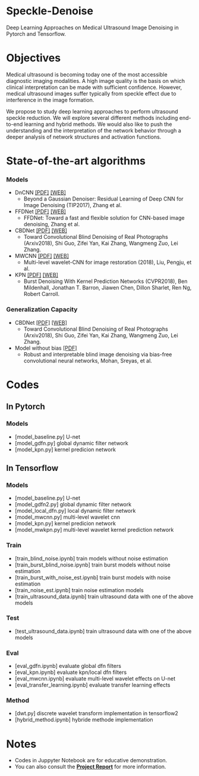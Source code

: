 # Speckle-Denoise
Deep Learning Approaches on Medical Ultrasound Image Denoising in Pytorch and Tensorflow.

# Objectives
Medical ultrasound is becoming today one of the most accessible diagnostic imaging modalities. A high image quality is the basis on which clinical interpretation can be made with sufficient confidence. However, medical ultrasound images suffer typically from speckle effect due to interference in the image formation.

We propose to study deep learning approaches to perform ultrasound speckle reduction. We will explore several different methods including end-to-end learning and hybrid methods. We would also like to push the understanding and the interpretation of the network behavior through a deeper analysis of network structures and activation functions.

# State-of-the-art algorithms
### Models
 * DnCNN [[PDF]](https://arxiv.org/pdf/1608.03981v1.pdf) [[WEB]](https://github.com/cszn/DnCNN) 
   * Beyond a Gaussian Denoiser: Residual Learning of Deep CNN for Image Denoising (TIP2017), Zhang et al.
 * FFDNet [[PDF]](https://arxiv.org/pdf/1710.04026.pdf) [[WEB]](https://github.com/cszn/FFDNet) 
   * FFDNet: Toward a fast and flexible solution for CNN-based image denoising, Zhang et al.
 * CBDNet [[PDF]](https://arxiv.org/pdf/1807.04686.pdf) [[WEB]](https://github.com/GuoShi28/CBDNet)
   *  Toward Convolutional Blind Denoising of Real Photographs (Arxiv2018), Shi Guo, Zifei Yan, Kai Zhang, Wangmeng Zuo, Lei Zhang.
 * MWCNN [[PDF]](https://arxiv.org/pdf/1805.07071.pdf) [[WEB]](https://github.com/lpj0/MWCNN)
   *  Multi-level wavelet-CNN for image restoration (2018), Liu, Pengju, et al.
 * KPN [[PDF]](http://openaccess.thecvf.com/content_cvpr_2018/CameraReady/3761.pdf) [[WEB]](https://people.eecs.berkeley.edu/~bmild/kpn/index.html)
   * Burst Denoising With Kernel Prediction Networks (CVPR2018), Ben Mildenhall, Jonathan T. Barron, Jiawen Chen, Dillon Sharlet, Ren Ng, Robert Carroll.
   
### Generalization Capacity
 * CBDNet [[PDF]](https://arxiv.org/pdf/1807.04686.pdf) [[WEB]](https://github.com/GuoShi28/CBDNet)
   *  Toward Convolutional Blind Denoising of Real Photographs (Arxiv2018), Shi Guo, Zifei Yan, Kai Zhang, Wangmeng Zuo, Lei Zhang.
 * Model without bias [[PDF]](https://arxiv.org/pdf/1906.05478.pdf)
   *  Robust and interpretable blind image denoising via bias-free convolutional neural networks, Mohan, Sreyas, et al.
   
# Codes
## In Pytorch
### Models
- [model_baseline.py] U-net
- [model_gdfn.py] global dynamic filter network
- [model_kpn.py] kernel predicion network

## In Tensorflow
### Models
- [model_baseline.py] U-net
- [model_gdfn2.py] global dynamic filter network
- [model_local_dfn.py] local dynamic filter network
- [model_mwcnn.py] multi-level wavelet cnn
- [model_kpn.py] kernel predicion network
- [model_mwkpn.py] multi-level wavelet kernel prediction network

### Train
- [train_blind_noise.ipynb] train models without noise estimation
- [train_burst_blind_noise.ipynb] train burst models without noise estimation
- [train_burst_with_noise_est.ipynb] train burst models with noise estimation
- [train_noise_est.ipynb] train noise estimation models
- [train_ultrasound_data.ipynb] train ultrasound data with one of the above models

### Test
- [test_ultrasound_data.ipynb] train ultrasound data with one of the above models

### Eval
- [eval_gdfn.ipynb] evaluate global dfn filters
- [eval_kpn.ipynb] evaluate kpn/local dfn filters
- [eval_mwcnn.ipynb] evaluate multi-level wavelet effects on U-net
- [eval_transfer_learning.ipynb] evaluate transfer learning effects

### Method
- [dwt.py] discrete wavelet transform implementation in tensorflow2
- [hybrid_method.ipynb] hybride methode implementation

   
# Notes
- Codes in Juppyter Notebook are for educative demonstration. 
- You can also consult the **[Project Report](https://github.com/chenqianben/Speckle-Denoise/blob/master/Project%20Report%20-%20FR.pdf)** for more information. 
